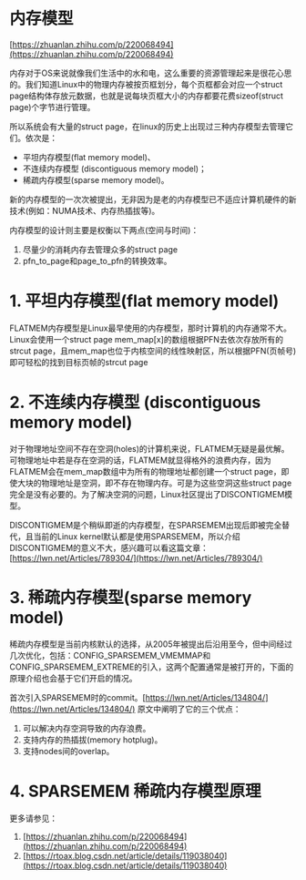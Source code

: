 内存模型
===================

[https://zhuanlan.zhihu.com/p/220068494](https://zhuanlan.zhihu.com/p/220068494)

内存对于OS来说就像我们生活中的水和电，这么重要的资源管理起来是很花心思的。我们知道Linux中的物理内存被按页框划分，每个页框都会对应一个struct page结构体存放元数据，也就是说每块页框大小的内存都要花费sizeof(struct page)个字节进行管理。

所以系统会有大量的struct page，在linux的历史上出现过三种内存模型去管理它们。依次是：

* 平坦内存模型(flat memory model)、
* 不连续内存模型 (discontiguous memory model)；
* 稀疏内存模型(sparse memory model)。

新的内存模型的一次次被提出，无非因为是老的内存模型已不适应计算机硬件的新技术(例如：NUMA技术、内存热插拔等)。

内存模型的设计则主要是权衡以下两点(空间与时间)：

1. 尽量少的消耗内存去管理众多的struct page
2. pfn_to_page和page_to_pfn的转换效率。


# 1. 平坦内存模型(flat memory model)

FLATMEM内存模型是Linux最早使用的内存模型，那时计算机的内存通常不大。Linux会使用一个struct page mem_map[x]的数组根据PFN去依次存放所有的strcut page，且mem_map也位于内核空间的线性映射区，所以根据PFN(页帧号)即可轻松的找到目标页帧的strcut page

# 2. 不连续内存模型 (discontiguous memory model)

对于物理地址空间不存在空洞(holes)的计算机来说，FLATMEM无疑是最优解。可物理地址中若是存在空洞的话，FLATMEM就显得格外的浪费内存，因为FLATMEM会在mem_map数组中为所有的物理地址都创建一个struct page，即使大块的物理地址是空洞，即不存在物理内存。可是为这些空洞这些struct page完全是没有必要的。为了解决空洞的问题，Linux社区提出了DISCONTIGMEM模型。

DISCONTIGMEM是个稍纵即逝的内存模型，在SPARSEMEM出现后即被完全替代，且当前的Linux kernel默认都是使用SPARSEMEM，所以介绍DISCONTIGMEM的意义不大，感兴趣可以看这篇文章：[https://lwn.net/Articles/789304/](https://lwn.net/Articles/789304/)

# 3. 稀疏内存模型(sparse memory model)

稀疏内存模型是当前内核默认的选择，从2005年被提出后沿用至今，但中间经过几次优化，包括：CONFIG_SPARSEMEM_VMEMMAP和CONFIG_SPARSEMEM_EXTREME的引入，这两个配置通常是被打开的，下面的原理介绍也会基于它们开启的情况。

首次引入SPARSEMEM时的commit。[https://lwn.net/Articles/134804/](https://lwn.net/Articles/134804/) 原文中阐明了它的三个优点：

1. 可以解决内存空洞导致的内存浪费。
2. 支持内存的热插拔(memory hotplug)。
3. 支持nodes间的overlap。

# 4. SPARSEMEM 稀疏内存模型原理

更多请参见： 

1. [https://zhuanlan.zhihu.com/p/220068494](https://zhuanlan.zhihu.com/p/220068494)
2. [https://rtoax.blog.csdn.net/article/details/119038040](https://rtoax.blog.csdn.net/article/details/119038040)






